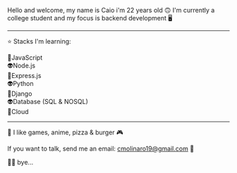 Hello and welcome, my name is Caio i'm 22 years old :upside_down_face: I'm currently a college student and my focus is backend development :desktop_computer:

-------------
:star: Stacks I'm learning:

:space_invader:JavaScript    
:alien:Node.js  
:space_invader:Express.js      
:alien:Python      
:space_invader:Django  
:alien:Database (SQL & NOSQL)  
:space_invader:Cloud 

------------
 
:pizza: I like games, anime, pizza & burger :video_game:   

If you want to talk, send me an email: cmolinaro19@gmail.com :email:  

:face_exhaling: bye... 
